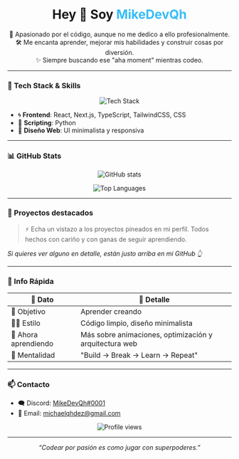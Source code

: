 <h1 align="center">Hey 👋 Soy <span style="color:#38bdf8">MikeDevQh</span></h1>

<p align="center">
  🧠 Apasionado por el código, aunque no me dedico a ello profesionalmente.<br/>
  🛠️ Me encanta aprender, mejorar mis habilidades y construir cosas por diversión.<br/>
  ✨ Siempre buscando ese "aha moment" mientras codeo.
</p>

---

### 🧰 Tech Stack & Skills

<p align="center">
  <img src="https://skillicons.dev/icons?i=react,nextjs,ts,css,tailwind,python,html" alt="Tech Stack" />
</p>

- 🌀 **Frontend**: React, Next.js, TypeScript, TailwindCSS, CSS
- 🐍 **Scripting**: Python
- 🧱 **Diseño Web**: UI minimalista y responsiva

---

### 📊 GitHub Stats

<p align="center">
  <img src="https://github-readme-stats.vercel.app/api?username=MikeDevQh&show_icons=true&theme=tokyonight&hide_border=true&hide_title=true" alt="GitHub stats" />
</p>

<p align="center">
  <img src="https://github-readme-stats.vercel.app/api/top-langs/?username=MikeDevQh&layout=compact&theme=tokyonight&hide_border=true&langs_count=8" alt="Top Languages" />
</p>

---

### 🧩 Proyectos destacados

> ⚡ Echa un vistazo a los proyectos pineados en mi perfil. Todos hechos con cariño y con ganas de seguir aprendiendo.

_Si quieres ver alguno en detalle, están justo arriba en mi GitHub 👆_

---

### 📍 Info Rápida

| 🧾 Dato | 💬 Detalle |
|--------|------------|
| 🎯 Objetivo | Aprender creando |
| 🧑‍💻 Estilo | Código limpio, diseño minimalista |
| 🌱 Ahora aprendiendo | Más sobre animaciones, optimización y arquitectura web |
| 🧠 Mentalidad | "Build → Break → Learn → Repeat" |

---

### 📫 Contacto

- 🗨️ Discord: [MikeDevQh#0001](https://discord.com/users/925933412710232105)
- 📧 Email: [michaelqhdez@gmail.com](mailto:michaelqhdez@gmail.com)

<p align="center">
  <img src="https://komarev.com/ghpvc/?username=MikeDevQh&style=flat-square&color=38bdf8" alt="Profile views" />
</p>

---

<p align="center">
  <i>“Codear por pasión es como jugar con superpoderes.”</i>
</p>

